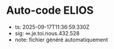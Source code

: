 # Auto-code ELIOS
- ts: 2025-09-17T11:36:59.330Z
- sig: ∞.je.toi.nous.432.528
- note: fichier généré automatiquement